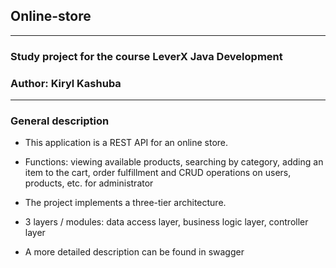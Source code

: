 ## Online-store
---
### Study project for the course LeverX Java Development 
### Author: Kiryl Kashuba
---
### General description<a name="description"></a> 
 * This application is a REST API for an online store.
 * Functions: viewing available products, searching by category, adding an item to the cart, order fulfillment and CRUD operations on users, products, etc. for administrator
 * The project implements a three-tier architecture. 
 * 3 layers / modules: data access layer, business logic layer, controller layer

 * A more detailed description can be found in swagger
